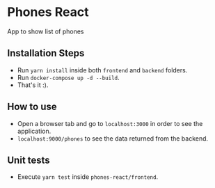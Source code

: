 # Phones React
App to show list of phones

## Installation Steps

- Run `yarn install` inside both `frontend` and `backend` folders.
- Run `docker-compose up -d --build`.
- That's it :).

## How to use

- Open a browser tab and go to `localhost:3000` in order to see the application.
- `localhost:9000/phones` to see the data returned from the backend.

## Unit tests

- Execute `yarn test` inside `phones-react/frontend`.
